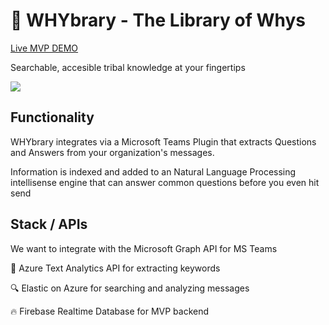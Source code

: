 #  🧠 WHYbrary - The Library of Whys

[Live MVP DEMO](https://qastion.netlify.app)

Searchable, accesible tribal knowledge at your fingertips

![](screenshot/qastion-demo.gif)

## Functionality

WHYbrary integrates via a Microsoft Teams Plugin that extracts Questions and Answers from your organization's messages.

Information is indexed and added to an Natural Language Processing intellisense engine that can answer common questions before you even hit send

## Stack / APIs

We want to integrate with the Microsoft Graph API for MS Teams

🔑 Azure Text Analytics API for extracting keywords

🔍 Elastic on Azure for searching and analyzing messages 

:fire: Firebase Realtime Database for MVP backend